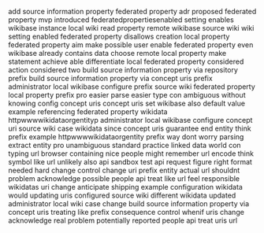 add source information property federated property adr proposed federated property mvp introduced federatedpropertiesenabled setting enables wikibase instance local wiki read property remote wikibase source wiki wiki setting enabled federated property disallows creation local property federated property aim make possible user enable federated property even wikibase already contains data choose remote local property make statement achieve able differentiate local federated property considered action considered two build source information property via repository prefix build source information property via concept uris prefix administrator local wikibase configure prefix source wiki federated property local property prefix pro easier parse easier type con ambiguous without knowing config concept uris concept uris set wikibase also default value example referencing federated property wikidata httpwwwwikidataorgentityp administrator local wikibase configure concept uri source wiki case wikidata since concept uris guarantee end entity think prefix example httpwwwwikidataorgentity prefix way dont worry parsing extract entity pro unambiguous standard practice linked data world con typing url browser containing nice people might remember url encode think symbol like url unlikely also api sandbox test api request figure right format needed hard change control change uri prefix entity actual url shouldnt problem acknowledge possible people api treat like url feel responsible wikidatas uri change anticipate shipping example configuration wikidata would updating uris configured source wiki different wikidata updated administrator local wiki case change build source information property via concept uris treating like prefix consequence control whenif uris change acknowledge real problem potentially reported people api treat uris url